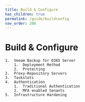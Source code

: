 ```yaml
---
title: Build & Configure
has_children: true
permalink: /guide/buildconfig
nav_order: 200
---
```

# Build & Configure

    1.	Veeam Backup for O365 Server
        1.	Deployment Method
        2.	Protecting
    2.	Proxy-Repository Servers
    3.	Taskslots
    4.	Authentication
        1.	Traditional Authentication
        2.	MFA enabled tenants
    5.	Infrastructure Hardening
